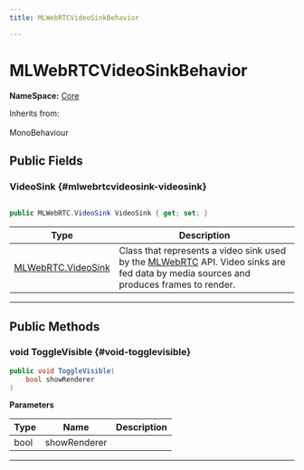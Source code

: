 ```yaml
---
title: MLWebRTCVideoSinkBehavior

---
```


# MLWebRTCVideoSinkBehavior



**NameSpace:** 
[Core](/versioned_docs/version-22-May-2023/unity-api/api/MagicLeap.Core/MagicLeap.Core.md) 





Inherits from: <br></br>MonoBehaviour




## Public Fields

### VideoSink {#mlwebrtcvideosink-videosink}

```csharp

public MLWebRTC.VideoSink VideoSink { get; set; }

```

| Type | Description  | 
|--|--|
| [MLWebRTC.VideoSink](/versioned_docs/version-22-May-2023/unity-api/api/UnityEngine.XR.MagicLeap/MLWebRTC/VideoSink/UnityEngine.XR.MagicLeap.MLWebRTC.VideoSink.md) | Class that represents a video sink used by the [MLWebRTC](/versioned_docs/version-22-May-2023/unity-api/api/UnityEngine.XR.MagicLeap/MLWebRTC/UnityEngine.XR.MagicLeap.MLWebRTC.md) API. Video sinks are fed data by media sources and produces frames to render.  |





-----------

## Public Methods

### void ToggleVisible {#void-togglevisible}

```csharp
public void ToggleVisible(
    bool showRenderer
)
```


**Parameters**

| Type | Name  | Description  | 
|--|--|--|
| bool |showRenderer||






-----------


